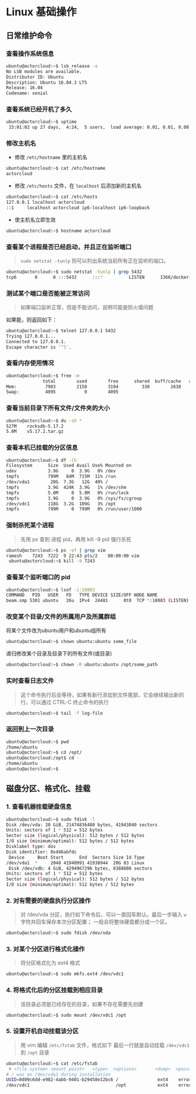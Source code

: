 # Linux 基础操作

## 日常维护命令

### 查看操作系统信息

```bash
ubuntu@actorcloud:~$ lsb_release -a
No LSB modules are available.
Distributor ID: Ubuntu
Description: Ubuntu 16.04.3 LTS
Release: 16.04
Codename: xenial
```

### 查看系统已经开机了多久

```bash
ubuntu@actorcloud:~$ uptime
 15:01:02 up 27 days,  4:24,  5 users,  load average: 0.01, 0.01, 0.00
```

### 修改主机名

- 修改 `/etc/hostname` 里的主机名

```bash
ubuntu@actorcloud:~$ cat /etc/hostname
actorcloud
```

- 修改 `/etc/hosts` 文件，在 `localhost` 后添加新的主机名

```bash
ubuntu@actorcloud:~$ cat /etc/hosts
127.0.0.1 localhost actorcloud
::1     localhost actorcloud ip6-localhost ip6-loopback
```

- 使主机名立即生效

```bash
ubuntu@actorcloud:~$ hostname actorcloud
```

### 查看某个进程是否已经启动，并且正在监听端口

> `sudo netstat -tunlp` 则可以列出系统当前所有正在监听的端口。

```bash
ubuntu@actorcloud:~$ sudo netstat -tunlp | grep 5432
tcp6       0      0 :::5432      :::*          LISTEN      1366/docker-proxy
```

### 测试某个端口是否能被正常访问

> 如果端口监听正常，但是不能访问，说明可能是防火墙问题

如果能，则返回如下：

```bash
ubuntu@actorcloud:~$ telnet 127.0.0.1 5432
Trying 127.0.0.1...
Connected to 127.0.0.1.
Escape character is '^]'.
```

### 查看内存使用情况

```bash
ubuntu@actorcloud:~$ free -m
              total        used        free      shared  buff/cache   available
Mem:           7983        2150        3194         330        2638        5166
Swap:          4095           0        4095
```

### 查看当前目录下所有文件/文件夹的大小

```bash
ubuntu@actorcloud:~$ du -sh *
527M    rocksdb-5.17.2
5.0M    v5.17.2.tar.gz
```

### 查看本机已挂载的分区信息

```bash
ubuntu@actorcloud:~$ df -lh
Filesystem      Size  Used Avail Use% Mounted on
udev            3.9G     0  3.9G   0% /dev
tmpfs           799M   84M  715M  11% /run
/dev/vda1        20G  7.3G   12G  40% /
tmpfs           3.9G  424K  3.9G   1% /dev/shm
tmpfs           5.0M     0  5.0M   0% /run/lock
tmpfs           3.9G     0  3.9G   0% /sys/fs/cgroup
/dev/vdc1       118G  3.2G  109G   3% /opt
tmpfs           799M     0  799M   0% /run/user/1000
```

### 强制杀死某个进程

> 先用 ps 查到 进程 pid，再用 kill -9 pid 强行杀死

```bash
ubuntu@actorcloud:~$ ps -ef | grep vim
ramesh    7243  7222  9 22:43 pts/2    00:00:00 vim
 ubuntu@actorcloud:~$ kill -9 7243
```

### 查看某个监听端口的 pid

```bash
ubuntu@actorcloud:~$ lsof -i:18083
COMMAND   PID   USER   FD   TYPE DEVICE SIZE/OFF NODE NAME
beam.smp 5301 ubuntu   26u  IPv4  24481      0t0  TCP *:18083 (LISTEN)
```

### 改变某个目录/文件的所属用户及所属群组

 将某个文件改为ubuntu用户和ubuntu组所有

```bash
ubuntu@actorcloud:~$ chown ubuntu:ubuntu some_file
```

 递归修改某个目录及目录下的所有文件(或目录)

```bash
ubuntu@actorcloud:~$ chown -R ubuntu:ubuntu /opt/some_path
```

### 实时查看日志文件

> 这个命令执行后会等待，如果有新行添加到文件尾部，它会继续输出新的行，可以通过 CTRL-C 终止命令的执行

```bash
ubuntu@actorcloud:~$ tail -f log-file
```

### 返回到上一次目录

```bash
ubuntu@actorcloud:~$ pwd
/home/ubuntu
ubuntu@actorcloud:~$ cd /opt/
ubuntu@actorcloud:/opt$ cd -
/home/ubuntu
ubuntu@actorcloud:~$
```

## 磁盘分区、格式化、挂载

### 1. 查看机器挂载硬盘信息

```bash
ubuntu@actorcloud:~$ sudo fdisk -l
Disk /dev/vda: 20 GiB, 21474836480 bytes, 41943040 sectors
Units: sectors of 1 * 512 = 512 bytes
Sector size (logical/physical): 512 bytes / 512 bytes
I/O size (minimum/optimal): 512 bytes / 512 bytes
Disklabel type: dos
Disk identifier: 0xd46abfdc
 Device     Boot Start      End  Sectors Size Id Type
/dev/vda1  *     2048 41940991 41938944  20G 83 Linux
 Disk /dev/vdb: 4 GiB, 4294967296 bytes, 8388608 sectors
Units: sectors of 1 * 512 = 512 bytes
Sector size (logical/physical): 512 bytes / 512 bytes
I/O size (minimum/optimal): 512 bytes / 512 bytes
```

### 2. 对有需要的硬盘执行分区操作

> 对 /dev/vda 分区，执行如下命令后，可以一直回车默认。最后一步输入 `w` 字符并回车保存本次分区配置；
> 一般会将整块硬盘都分成一个区。

```bash
ubuntu@actorcloud:~$ sudo fdisk /dev/vda
```

### 3. 对某个分区进行格式化操作

> 将分区格式化为 ext4 格式

```bash
ubuntu@actorcloud:~$ sudo mkfs.ext4 /dev/vdc1
```

### 4. 将格式化后的分区挂载到相应目录

> 该目录必须是已经存在的目录，如果不存在需要先创建

```bash
ubuntu@actorcloud:~$ sudo mount /dev/vdc1 /opt
```

### 5. 设置开机自动挂载该分区

> 用 vim 编辑 `/etc/fstab` 文件，格式如下
> 最后一行就是自动挂载 `/dev/vdc1` 到 `/opt` 目录

```bash
ubuntu@actorcloud:~$ cat /etc/fstab
 # <file system> <mount point>   <type>  <options>       <dump>  <pass>
# / was on /dev/vda1 during installation
UUID=0d09c6dd-e982-4abb-9401-b29458e12bc6 /               ext4    errors=remount-ro 0       1
/dev/vdc1                                 /opt            ext4    errors=remount-ro 0       1
```
